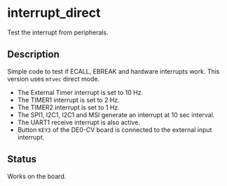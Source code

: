 # interrupt_direct

Test the interrupt from peripherals.

## Description

Simple code to test if ECALL, EBREAK and hardware interrupts work.
This version uses `mtvec` direct mode.

* The External Timer interrupt is set to 10 Hz.
* The TIMER1 interrupt is set to 2 Hz.
* The TIMER2 interrupt is set to 1 Hz.
* The SPI1, I2C1, I2C1 and MSI generate an interrupt at 10 sec interval.
* The UART1 receive interrupt is also active.
* Button `KEY3` of the DE0-CV board is connected to the external input interrupt.

## Status

Works on the board.
